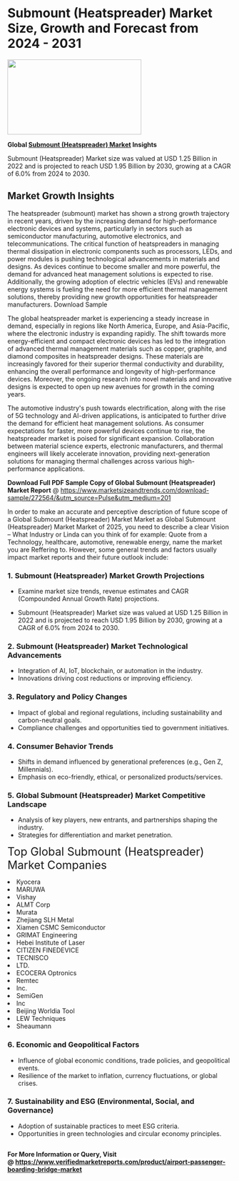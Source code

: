<H1>Submount (Heatspreader) Market Size, Growth and Forecast from 2024 - 2031</H1><img class="aligncenter size-medium wp-image-584254" src="https://thirdeyenews.in/wp-content/uploads/2024/09/Global-Market-Research-300x168.jpeg" alt="" width="300" height="168" /><p><strong>Global&nbsp;<a href="https://www.marketsizeandtrends.com/download-sample/272564/&amp;utm_source=Pulse&amp;utm_medium=201">Submount (Heatspreader) Market</a> Insights</strong></p><p>Submount (Heatspreader) Market size was valued at USD 1.25 Billion in 2022 and is projected to reach USD 1.95 Billion by 2030, growing at a CAGR of 6.0% from 2024 to 2030.</p><p><h2>Market Growth Insights</h2> <p>The heatspreader (submount) market has shown a strong growth trajectory in recent years, driven by the increasing demand for high-performance electronic devices and systems, particularly in sectors such as semiconductor manufacturing, automotive electronics, and telecommunications. The critical function of heatspreaders in managing thermal dissipation in electronic components such as processors, LEDs, and power modules is pushing technological advancements in materials and designs. As devices continue to become smaller and more powerful, the demand for advanced heat management solutions is expected to rise. Additionally, the growing adoption of electric vehicles (EVs) and renewable energy systems is fueling the need for more efficient thermal management solutions, thereby providing new growth opportunities for heatspreader manufacturers. Download Sample</p> <p>The global heatspreader market is experiencing a steady increase in demand, especially in regions like North America, Europe, and Asia-Pacific, where the electronic industry is expanding rapidly. The shift towards more energy-efficient and compact electronic devices has led to the integration of advanced thermal management materials such as copper, graphite, and diamond composites in heatspreader designs. These materials are increasingly favored for their superior thermal conductivity and durability, enhancing the overall performance and longevity of high-performance devices. Moreover, the ongoing research into novel materials and innovative designs is expected to open up new avenues for growth in the coming years.</p> <p>The automotive industry's push towards electrification, along with the rise of 5G technology and AI-driven applications, is anticipated to further drive the demand for efficient heat management solutions. As consumer expectations for faster, more powerful devices continue to rise, the heatspreader market is poised for significant expansion. Collaboration between material science experts, electronic manufacturers, and thermal engineers will likely accelerate innovation, providing next-generation solutions for managing thermal challenges across various high-performance applications.</p> <p></p><p><span class=""><strong>Download Full PDF Sample Copy of Global Submount (Heatspreader) Market Report</strong> @ <a href="https://www.marketsizeandtrends.com/download-sample/272564/&amp;utm_source=Pulse&amp;utm_medium=201" target="_blank">https://www.marketsizeandtrends.com/download-sample/272564/&amp;utm_source=Pulse&amp;utm_medium=201</a></span></p><p>In order to make an accurate and perceptive description of future scope of a Global&nbsp;Submount (Heatspreader) Market Market as Global&nbsp;Submount (Heatspreader) Market Market of 2025, you need to describe a clear Vision &ndash; What Industry or Linda can you think of for example: Quote from a Technology, healthcare, automotive, renewable energy, name the market you are Reffering to. However, some general trends and factors usually impact market reports and their future outlook include:</p><h3>1.&nbsp;<strong>Submount (Heatspreader) Market Growth Projections</strong></h3><ul><li>Examine market size trends, revenue estimates and CAGR (Compounded Annual Growth Rate) projections.</li><li><p>Submount (Heatspreader) Market size was valued at USD 1.25 Billion in 2022 and is projected to reach USD 1.95 Billion by 2030, growing at a CAGR of 6.0% from 2024 to 2030.</p></li></ul><h3>2.&nbsp;<strong>Submount (Heatspreader) Market Technological Advancements</strong></h3><ul><li>Integration of AI, IoT, blockchain, or automation in the industry.</li><li>Innovations driving cost reductions or improving efficiency.</li></ul><h3>3.&nbsp;<strong>Regulatory and Policy Changes</strong></h3><ul><li>Impact of global and regional regulations, including sustainability and carbon-neutral goals.</li><li>Compliance challenges and opportunities tied to government initiatives.</li></ul><h3>4.&nbsp;<strong>Consumer Behavior Trends</strong></h3><ul><li>Shifts in demand influenced by generational preferences (e.g., Gen Z, Millennials).</li><li>Emphasis on eco-friendly, ethical, or personalized products/services.</li></ul><h3>5.&nbsp;<strong>Global Submount (Heatspreader) Market Competitive Landscape</strong></h3><ul><li>Analysis of key players, new entrants, and partnerships shaping the industry.</li><li>Strategies for differentiation and market penetration.</li></ul><p data-pm-slice="1 1 []"><span style="color: inherit; font-family: inherit; font-size: 25px;">Top Global Submount (Heatspreader) Market Companies</span></p><div class="" data-test-id=""><p><li>Kyocera</li><li> MARUWA</li><li> Vishay</li><li> ALMT Corp</li><li> Murata</li><li> Zhejiang SLH Metal</li><li> Xiamen CSMC Semiconductor</li><li> GRIMAT Engineering</li><li> Hebei Institute of Laser</li><li> CITIZEN FINEDEVICE</li><li> TECNISCO</li><li>LTD.</li><li> ECOCERA Optronics</li><li> Remtec</li><li> Inc.</li><li> SemiGen</li><li> Inc</li><li> Beijing Worldia Tool</li><li> LEW Techniques</li><li> Sheaumann</li></p></div><h3>6.&nbsp;<strong>Economic and Geopolitical Factors</strong></h3><ul><li>Influence of global economic conditions, trade policies, and geopolitical events.</li><li>Resilience of the market to inflation, currency fluctuations, or global crises.</li></ul><h3>7.&nbsp;<strong>Sustainability and ESG (Environmental, Social, and Governance)</strong></h3><ul><li>Adoption of sustainable practices to meet ESG criteria.</li><li>Opportunities in green technologies and circular economy principles.</li></ul><h2><strong style="font-size: 14px;">For More Information or Query, Visit @&nbsp;</strong><a style="background-color: #ffffff; font-size: 14px;" href="https://www.marketsizeandtrends.com/report/submount-heatspreader-market/" target="_blank">https://www.verifiedmarketreports.com/product/airport-passenger-boarding-bridge-market</a></h2>
